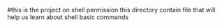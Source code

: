 #this is the project on shell permission
this directory contain file that will help us learn about shell basic commands
